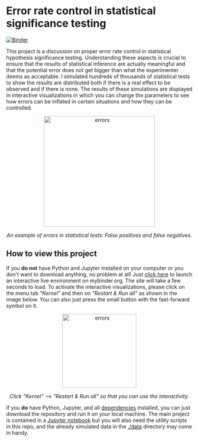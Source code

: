 # Error rate control in statistical significance testing

[![Binder](https://mybinder.org/badge_logo.svg)](https://mybinder.org/v2/gh/Pascal-Bliem/error-control-statistical-tests/master?filepath=Error_control_in_statistics.ipynb)

This project is a discussion on proper error rate control in statistical hypothesis significance testing. Understanding these aspects is crucial to ensure that the results of statistical inference are actually meaningful and that the potential error does not get bigger than what the experimenter deems as acceptable. I simulated hundreds of thousands of statistical tests to show the results are distributed both if there is a real effect to be observed and if there is none. The results of these simulations are displayed in interactive visualizations in which you can change the parameters to see how errors can be  inflated in certain situations and how they can be controlled.

<p align="center">
<img src="https://chemicalstatistician.files.wordpress.com/2014/05/pregnant.jpg" alt="errors" height="300"/>  
</p>
<p align="center">
<em>An example of errors in statistical tests: False positives and false negatives.</em> 
</p>

## How to view this project

If you **do not** have Python and Jupyter installed on your computer or you don't want to download anything, no problem at all! Just [click here](https://mybinder.org/v2/gh/Pascal-Bliem/error-control-statistical-tests/master?filepath=Error_control_in_statistics.ipynb) to launch an interactive live environment on mybinder.org. The site will take a few seconds to load. To activate the interactive visualizations, please click on the menu tab *"Kernel"* and then on *"Restart & Run all"* as shown in the image below. You can also just press the small button with the fast-forward symbol on it.

<p align="center">
<img src="https://i.stack.imgur.com/neKoy.png" alt="errors" height="200"/>  
</p>
<p align="center">
<em>Click "Kernel" --> "Restart & Run all" so that you can use the interactivity.</em> 
</p>

If you **do** have Python, Jupyter, and all [dependencies](./environment.yml) installed, you can just download the repository and run it on your local machine. The main project is contained in a [Jupyter notebook](./Error_control_in_statistics.ipynb) but you will also need the utility scripts in this repo, and the already simulated data in the [./data](./data) directory may come in handy.

